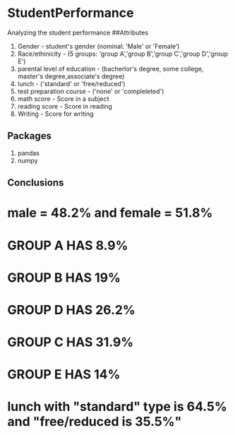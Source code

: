 # StudentPerformance
Analyzing the student performance
##Attributes
1) Gender - student's gender (nominal: 'Male' or 'Female’)
2) Race/ethinicity - (5 groups: 'group A','group B','group C','group D','group E')
3) parental level of education - (bacherlor's degree, 	some college, 	master's degree,associate's degree)
4) lunch - ('standard' or 'free/reduced')
5) test preparation course - ('none' or 'compleleted')
6) math score - Score in a subject
7) reading score - Score in reading
8) Writing - Score for writing

## Packages
1) pandas
2) numpy

## Conclusions
# male = 48.2% and female = 51.8%
# GROUP A HAS 8.9%
# GROUP B HAS 19%
# GROUP D HAS 26.2%
# GROUP C HAS 31.9%
# GROUP E HAS 14%
# lunch with "standard" type is 64.5% and "free/reduced is 35.5%"
